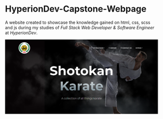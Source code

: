 # HyperionDev-Capstone-Webpage
A website created to showcase the knowledge gained on html, css, scss and js during my studies of _Full Stack Web Developer & Software Engineer_ at _HyperionDev_.

![Homepage preview](https://raw.githubusercontent.com/Stephan-Botes/HyperionDev-Capstone-Webpage/main/assets/img/Capstone%20preview.png)

